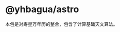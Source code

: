<!--
 * @Autor: Guo Kainan
 * @Date: 2021-08-26 15:14:36
 * @LastEditors: Guo Kainan
 * @LastEditTime: 2021-08-26 15:14:36
 * @Description: 
-->
# @yhbagua/astro
本包是对寿星万年历的整合，包含了计算基础天文算法。